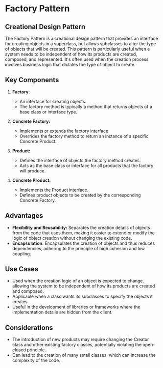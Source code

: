 # Factory Pattern
## Creational Design Pattern

The Factory Pattern is a creational design pattern that provides an interface for creating objects in a superclass, but allows subclasses to alter the type of objects that will be created. This pattern is particularly useful when a system needs to be independent of how its products are created, composed, and represented. It's often used when the creation process involves business logic that dictates the type of object to create.

## Key Components

1. **Factory:**
   - An interface for creating objects.
   - The factory method is typically a method that returns objects of a base class or interface type.

2. **Concrete Factory:**
   - Implements or extends the factory interface.
   - Overrides the factory method to return an instance of a specific Concrete Product.

3. **Product:**
   - Defines the interface of objects the factory method creates.
   - Acts as the base class or interface for all products that the factory will produce.

4. **Concrete Product:**
   - Implements the Product interface.
   - Defines product objects to be created by the corresponding Concrete Factory.

## Advantages

- **Flexibility and Reusability:** Separates the creation details of objects from the code that uses them, making it easier to extend or modify the logic of object creation without changing the existing code.
- **Encapsulation:** Encapsulates the creation of objects and thus reduces dependencies, adhering to the principle of high cohesion and low coupling.

## Use Cases

- Used when the creation logic of an object is expected to change, allowing the system to be independent of how its products are created and composed.
- Applicable when a class wants its subclasses to specify the objects it creates.
- Useful in the development of libraries or frameworks where the implementation details are hidden from the client.

## Considerations

- The introduction of new products may require changing the Creator class and other existing factory classes, potentially violating the open-closed principle.
- Can lead to the creation of many small classes, which can increase the complexity of the code.
